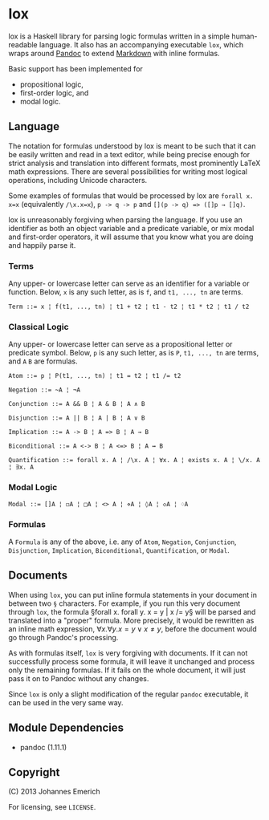 lox
===

lox is a Haskell library for parsing logic formulas written in a simple
human-readable language. It also has an accompanying executable `lox`, which
wraps around [Pandoc](http://johnmacfarlane.net/pandoc/) to extend
[Markdown](http://daringfireball.net/projects/markdown/) with inline formulas.

Basic support has been implemented for

- propositional logic,
- first-order logic, and
- modal logic.

Language
--------

The notation for formulas understood by lox is meant to be such that it can be
easily written and read in a text editor, while being precise enough for strict
analysis and translation into different formats, most prominently LaTeX math
expressions. There are several possibilities for writing most logical operations,
including Unicode characters.

Some examples of formulas that would be processed by lox are `forall x. x=x`
(equivalently `/\x.x=x`), `p -> q -> p` and `[](p -> q) => ([]p → []q)`.

lox is unreasonably forgiving when parsing the language. If you use an identifier
as both an object variable and a predicate variable, or mix modal and first-order
operators, it will assume that you know what you are doing and happily parse it.

### Terms

Any upper- or lowercase letter can serve as an identifier for a variable or
function. Below, `x` is any such letter, as is `f`, and `t1, ..., tn` are terms.

```
Term ::= x ¦ f(t1, ..., tn) ¦ t1 + t2 ¦ t1 - t2 ¦ t1 * t2 ¦ t1 / t2
```

### Classical Logic

Any upper- or lowercase letter can serve as a propositional letter or predicate
symbol. Below, `p` is any such letter, as is `P`, `t1, ..., tn` are terms, and `A`
`B` are formulas.

```
Atom ::= p ¦ P(t1, ..., tn) ¦ t1 = t2 ¦ t1 /= t2
```

```
Negation ::= ~A ¦ ¬A
```

```
Conjunction ::= A && B ¦ A & B ¦ A ∧ B
```

```
Disjunction ::= A || B ¦ A | B ¦ A ∨ B
```

```
Implication ::= A -> B ¦ A => B ¦ A → B
```

```
Biconditional ::= A <-> B ¦ A <=> B ¦ A ↔ B
```

```
Quantification ::= forall x. A ¦ /\x. A ¦ ∀x. A ¦ exists x. A ¦ \/x. A ¦ ∃x. A
```

### Modal Logic

```
Modal ::= []A ¦ ◻A ¦ □A ¦ <> A ¦ ⋄A ¦ ◊A ¦ ◇A ¦ ♢A
```

### Formulas

A `Formula` is any of the above, i.e. any of `Atom`, `Negation`, `Conjunction`,
`Disjunction`, `Implication`, `Biconditional`, `Quantification`, or `Modal`.

Documents
---------

When using `lox`, you can put inline formula statements in your document in between
two `§` characters. For example, if you run this very document through `lox`, the
formula §forall x. forall y. x = y | x /= y§ will be parsed and translated into a
"proper" formula. More precisely, it would be rewritten as an inline math expression,
$\forall x.\forall y. x = y \vee x \not= y$, before the document would go through
Pandoc's processing.

As with formulas itself, `lox` is very forgiving with documents. If it can not
successfully process some formula, it will leave it unchanged and process only the
remaining formulas. If it fails on the whole document, it will just pass it on to
Pandoc without any changes.

Since `lox` is only a slight modification of the regular `pandoc` executable, it can
be used in the very same way.

Module Dependencies
-------------------

- pandoc (1.11.1)

Copyright
---------

(C) 2013 Johannes Emerich

For licensing, see `LICENSE`.
